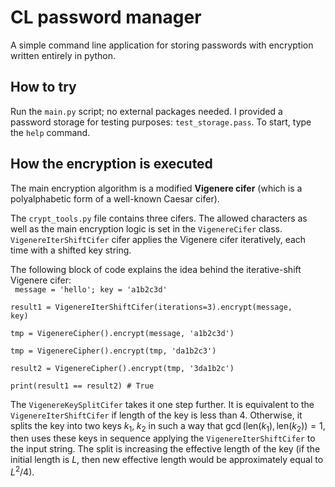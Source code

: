 # CL password manager
A simple command line application for storing passwords with encryption written entirely in python.

## How to try
Run the <code>main.py</code> script; no external packages needed. I provided a password storage for testing purposes: <code>test_storage.pass</code>. To start, type the <code>help</code> command.

## How the encryption is executed
The main encryption algorithm is a modified **Vigenere cifer** (which is a polyalphabetic form of a well-known Caesar cifer).

The <code>crypt_tools.py</code> file contains three cifers. The allowed characters as well as the main encryption logic is set in the <code>VigenereCifer</code> class. <code>VigenereIterShiftCifer</code> cifer applies the Vigenere cifer iteratively, each time with a shifted key string.

The following block of code explains the idea behind the iterative-shift Vigenere cifer:\
<code>
message = 'hello'; key = 'a1b2c3d'\
result1 = VigenereIterShiftCifer(iterations=3).encrypt(message, key)\
tmp = VigenereCipher().encrypt(message, 'a1b2c3d')\
tmp = VigenereCipher().encrypt(tmp, 'da1b2c3')\
result2 = VigenereCipher().encrypt(tmp, '3da1b2c')\
print(result1 == result2) # True
</code>

The <code>VigenereKeySplitCifer</code> takes it one step further. It is equivalent to the <code>VigenereIterShiftCifer</code> if length of the key is less than 4. Otherwise, it splits the key into two keys $k_1,\;k_2$ in such a way that $\gcd(\text{len}(k_1), \text{len}(k_2)) = 1$, then uses these keys in sequence applying the <code>VigenereIterShiftCifer</code> to the input string. The split is increasing the effective length of the key (if the initial length is $L$, then new effective length would be approximately equal to $L^2/4$).



<code></code>

